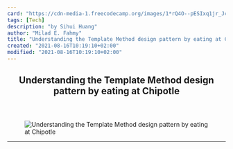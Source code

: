 ```yaml
---
card: "https://cdn-media-1.freecodecamp.org/images/1*rQ4O--pESIxq1jr_JcBPqA.png"
tags: [Tech]
description: "by Sihui Huang"
author: "Milad E. Fahmy"
title: "Understanding the Template Method design pattern by eating at Chipotle"
created: "2021-08-16T10:19:10+02:00"
modified: "2021-08-16T10:19:10+02:00"
---
```

<div class="site-wrapper">
<main id="site-main" class="site-main outer">
<div class="inner">
<article class="post-full post tag-tech tag-programming tag-web-development tag-design tag-ruby ">
<header class="post-full-header">
<h1 class="post-full-title">Understanding the Template Method design pattern by eating at Chipotle</h1>
</header>
<figure class="post-full-image">
<picture>
<source media="(max-width: 700px)" sizes="1px" srcset="data:image/gif;base64,R0lGODlhAQABAIAAAAAAAP///yH5BAEAAAAALAAAAAABAAEAAAIBRAA7 1w">
<source media="(min-width: 701px)" sizes="(max-width: 800px) 400px,
(max-width: 1170px) 700px,
1400px" srcset="https://cdn-media-1.freecodecamp.org/images/1*rQ4O--pESIxq1jr_JcBPqA.png 300w,
https://cdn-media-1.freecodecamp.org/images/1*rQ4O--pESIxq1jr_JcBPqA.png 600w,
https://cdn-media-1.freecodecamp.org/images/1*rQ4O--pESIxq1jr_JcBPqA.png 1000w,
https://cdn-media-1.freecodecamp.org/images/1*rQ4O--pESIxq1jr_JcBPqA.png 2000w">
<img onerror="this.style.display='none'" src="https://cdn-media-1.freecodecamp.org/images/1*rQ4O--pESIxq1jr_JcBPqA.png" alt="Understanding the Template Method design pattern by eating at Chipotle">
</picture>
</figure>
<section class="post-full-content">
<div class="post-content medium-migrated-article">
</div>
<hr>
</section>
</article>
</div>
</main>
</div>
<!-- Google Tag Manager (noscript) -->
<!-- End Google Tag Manager (noscript) -->
